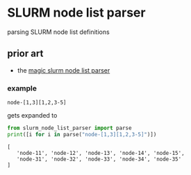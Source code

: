 # SLURM node list parser

parsing SLURM node list definitions

## prior art
 * the [magic slurm node list parser](https://gist.github.com/ebirn/cf52876120648d7d85501fcbf185ff07)

### example
```
node-[1,3][1,2,3-5]
```
gets expanded to
```python
from slurm_node_list_parser import parse
print([i for i in parse("node-[1,3][1,2,3-5]")])
```

```json5
[
   'node-11', 'node-12', 'node-13', 'node-14', 'node-15',
   'node-31', 'node-32', 'node-33', 'node-34', 'node-35'
]
```
